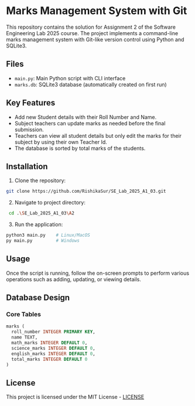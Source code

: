 # Marks Management System with Git

This repository contains the solution for Assignment 2 of the Software Engineering Lab 2025 course. The project implements a command-line marks management system with Git-like version control using Python and SQLite3.

## Files

- `main.py`: Main Python script with CLI interface
- `marks.db`: SQLite3 database (automatically created on first run)

## Key Features

- Add new Student details with their Roll Number and Name.
- Subject teachers can update marks as needed before the final submission.
- Teachers can view all student details but only edit the marks for their subject by using their own Teacher Id.
- The database is sorted by total marks of the students.

## Installation

1. Clone the repository:
```bash
git clone https://github.com/RishikaSur/SE_Lab_2025_A1_03.git
```

2. Navigate to project directory:
```bash
 cd .\SE_Lab_2025_A1_03\A2
```

3. Run the application:
```bash
python3 main.py    # Linux/MacOS
py main.py         # Windows
```

## Usage

Once the script is running, follow the on-screen prompts to perform various operations such as adding, updating, or viewing details.

## Database Design

### Core Tables
```sql
marks (
  roll_number INTEGER PRIMARY KEY,
  name TEXT,
  math_marks INTEGER DEFAULT 0,
  science_marks INTEGER DEFAULT 0,
  english_marks INTEGER DEFAULT 0,
  total_marks INTEGER DEFAULT 0
)
```

## License

This project is licensed under the MIT License - [LICENSE](https://github.com/RishikaSur/SE_Lab_2025_A1_03_Repo/blob/21845e92a85dd7f64ae99c5736f3d453a5768cd9/LICENSE)
